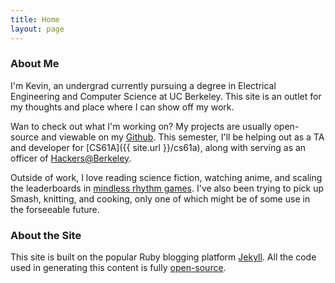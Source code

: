 ```yaml
---
title: Home
layout: page
---
```


### About Me

I'm Kevin, an undergrad currently pursuing a degree in Electrical Engineering and Computer Science at UC Berkeley. This site is an outlet for my thoughts and place where I can show off my work.

Wan to check out what I'm working on? My projects are usually open-source and viewable on my [Github](https://github.com/kvchen/). This semester, I'll be helping out as a TA and developer for [CS61A]({{ site.url }}/cs61a), along with serving as an officer of [Hackers@Berkeley](http://hackersatberkeley.com/).

Outside of work, I love reading science fiction, watching anime, and scaling the leaderboards in [mindless rhythm games](http://osu.ppy.sh/u/keffcat). I've also been trying to pick up Smash, knitting, and cooking, only one of which might be of some use in the forseeable future.


### About the Site

This site is built on the popular Ruby blogging platform [Jekyll](http://jekyllrb.com/). All the code used in generating this content is fully [open-source](https://github.com/kvchen/kvchen.github.io/tree/source).

